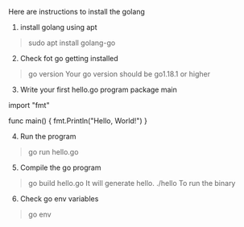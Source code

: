 Here are instructions to install the golang
1. install golang using apt
> sudo apt install golang-go
2. Check fot go getting installed
> go version
Your go version should be go1.18.1 or higher
3. Write your first hello.go program
package main

import "fmt"

func main() {
    fmt.Println("Hello, World!")
}

4. Run the program
> go run hello.go

5. Compile the go program
> go build hello.go
It will generate hello.
> ./hello
To run the binary

6. Check go env variables
> go env

